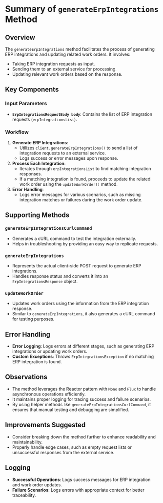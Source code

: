# Summary of `generateErpIntegrations` Method

## Overview
The `generateErpIntegrations` method facilitates the process of generating ERP integrations and updating related work orders. It involves:

- Taking ERP integration requests as input.
- Sending them to an external service for processing.
- Updating relevant work orders based on the response.

## Key Components

### Input Parameters
- **`ErpIntegrationsRequestBody body`**: Contains the list of ERP integration requests (`erpIntegrationsList`).

### Workflow
1. **Generate ERP Integrations**:
   - Utilizes `client.generateErpIntegrations()` to send a list of integration requests to an external service.
   - Logs success or error messages upon response.
2. **Process Each Integration**:
   - Iterates through `erpIntegrationsList` to find matching integration responses.
   - If a matching integration is found, proceeds to update the related work order using the `updateWorkOrder()` method.
3. **Error Handling**:
   - Logs error messages for various scenarios, such as missing integration matches or failures during the work order update.

## Supporting Methods

### `generateErpIntegrationsCurlCommand`
- Generates a cURL command to test the integration externally.
- Helps in troubleshooting by providing an easy way to replicate requests.

### `generateErpIntegrations`
- Represents the actual client-side POST request to generate ERP integrations.
- Handles response status and converts it into an `ErpIntegrationsResponse` object.

### `updateWorkOrder`
- Updates work orders using the information from the ERP integration response.
- Similar to `generateErpIntegrations`, it also generates a cURL command for testing purposes.

## Error Handling
- **Error Logging**: Logs errors at different stages, such as generating ERP integrations or updating work orders.
- **Custom Exceptions**: Throws `ErpIntegrationsException` if no matching ERP integration is found.

## Observations
- The method leverages the Reactor pattern with `Mono` and `Flux` to handle asynchronous operations efficiently.
- It maintains proper logging for tracing success and failure scenarios.
- By using helper methods like `generateErpIntegrationsCurlCommand`, it ensures that manual testing and debugging are simplified.

## Improvements Suggested
- Consider breaking down the method further to enhance readability and maintainability.
- Properly handle edge cases, such as empty request lists or unsuccessful responses from the external service.

## Logging
- **Successful Operations**: Logs success messages for ERP integration and work order updates.
- **Failure Scenarios**: Logs errors with appropriate context for better traceability.

